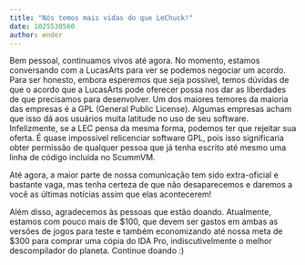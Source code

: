 ```yaml
---
title: "Nós temos mais vidas do que LeChuck!"
date: 1025530560
author: ender
---
```


Bem pessoal, continuamos vivos até agora. No momento, estamos conversando com a LucasArts para ver se podemos negociar um acordo. Para ser honesto, embora esperemos que seja possível, temos dúvidas de que o acordo que a LucasArts pode oferecer possa nos dar as liberdades de que precisamos para desenvolver. Um dos maiores temores da maioria das empresas é a GPL (General Public License). Algumas empresas acham que isso dá aos usuários muita latitude no uso de seu software. Infelizmente, se a LEC pensa da mesma forma, podemos ter que rejeitar sua oferta. É quase impossível relicenciar software GPL, pois isso significaria obter permissão de qualquer pessoa que já tenha escrito até mesmo uma linha de código incluída no ScummVM.
  
Até agora, a maior parte de nossa comunicação tem sido extra-oficial e bastante vaga, mas tenha certeza de que não desaparecemos e daremos a você as últimas notícias assim que elas acontecerem!
  
Além disso, agradecemos às pessoas que estão doando. Atualmente, estamos com pouco mais de $100, que devem ser gastos em ambas as versões de jogos para teste e também economizando até nossa meta de $300 para comprar uma cópia do IDA Pro, indiscutivelmente o melhor descompilador do planeta. Continue doando :)
